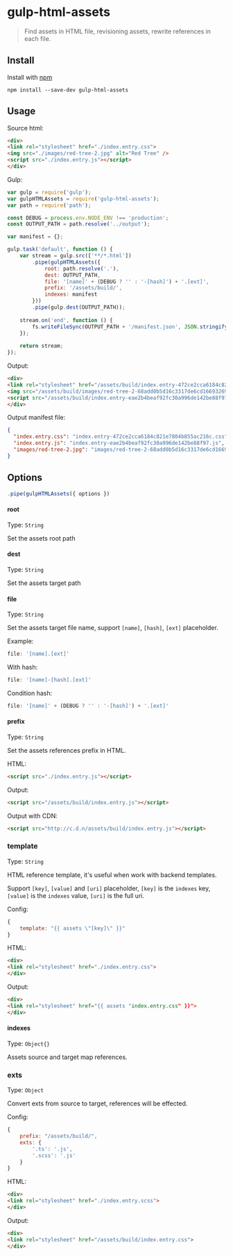 # gulp-html-assets

> Find assets in HTML file, revisioning assets, rewrite references in each file.

## Install

Install with [npm](https://npmjs.org/)

```
npm install --save-dev gulp-html-assets
```

## Usage

Source html:

```html
<div>
<link rel="stylesheet" href="./index.entry.css">
<img src="./images/red-tree-2.jpg" alt="Red Tree" />
<script src="./index.entry.js"></script>
</div>
```

Gulp:

```js
var gulp = require('gulp');
var gulpHTMLAssets = require('gulp-html-assets');
var path = require('path');

const DEBUG = process.env.NODE_ENV !== 'production';
const OUTPUT_PATH = path.resolve('../output');

var manifest = {};

gulp.task('default', function () {
    var stream = gulp.src(['**/*.html'])
        .pipe(gulpHTMLAssets({
            root: path.resolve('.'),
            dest: OUTPUT_PATH,
            file: '[name]' + (DEBUG ? '' : '-[hash]') + '.[ext]',
            prefix: '/assets/build/',
            indexes: manifest
        }))
        .pipe(gulp.dest(OUTPUT_PATH));
        
    stream.on('end', function () {
        fs.writeFileSync(OUTPUT_PATH + '/manifest.json', JSON.stringify(manifest, null, 2));
    });
    
    return stream;
});
```

Output:

```html
<div>
<link rel="stylesheet" href="/assets/build/index.entry-472ce2cca6184c821e7804b855ac216c.css">
<img src="/assets/build/images/red-tree-2-68add0b5d16c3317de6cd16693269d4c.jpg" alt="Red Tree" />
<script src="/assets/build/index.entry-eae2b4beaf92fc30a996de142be88f97.js"></script>
</div>
```

Output manifest file:

```json
{
  "index.entry.css": "index.entry-472ce2cca6184c821e7804b855ac216c.css",
  "index.entry.js": "index.entry-eae2b4beaf92fc30a996de142be88f97.js",
  "images/red-tree-2.jpg": "images/red-tree-2-68add0b5d16c3317de6cd16693269d4c.jpg"
}
```

## Options
```js
.pipe(gulpHTMLAssets({ options })
```

#### root
Type: `String`<br/>

Set the assets root path<br/>

#### dest
Type: `String`<br/>

Set the assets target path<br />

#### file
Type: `String`<br/>

Set the assets target file name, support `[name]`, `[hash]`, `[ext]` placeholder.<br />

Example:

```js
file: '[name].[ext]'
```

With hash:

```js
file: '[name]-[hash].[ext]'
```

Condition hash:

```js
file: '[name]' + (DEBUG ? '' : '-[hash]') + '.[ext]'
```

#### prefix
Type: `String`<br/>

Set the assets references prefix in HTML.<br />

HTML:
```html
<script src="./index.entry.js"></script>
```

Output:
```html
<script src="/assets/build/index.entry.js"></script>
```

Output with CDN:
```html
<script src="http://c.d.n/assets/build/index.entry.js"></script>
```

### template
Type: `String`<br />

HTML reference template, it's useful when work with backend templates.

Support `[key]`, `[value]` and `[uri]` placeholder, 
`[key]` is the `indexes` key, `[value]` is the `indexes` value, `[uri]` is the full uri.

Config:
```js
{
    template: "{{ assets \"[key]\" }}"
}
```

HTML:
```html
<div>
<link rel="stylesheet" href="./index.entry.css">
</div>
```

Output:
```html
<div>
<link rel="stylesheet" href="{{ assets "index.entry.css" }}">
</div>
```

#### indexes
Type: `Object{}`<br/>

Assets source and target map references.<br />

### exts
Type: `Object`<br />

Convert exts from source to target, references will be effected.

Config:
```js
{
    prefix: "/assets/build/",
    exts: {
        '.ts': '.js',
        '.scss': '.js'
    }
}
```

HTML:
```html
<div>
<link rel="stylesheet" href="./index.entry.scss">
</div>
```

Output:
```html
<div>
<link rel="stylesheet" href="/assets/build/index.entry.css">
</div>
```
